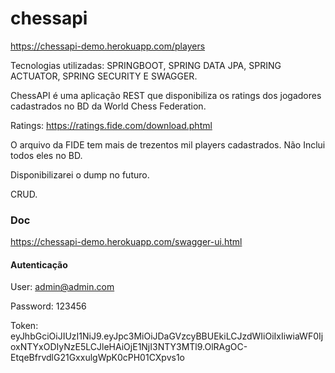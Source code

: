 # chessapi

https://chessapi-demo.herokuapp.com/players

Tecnologias utilizadas: SPRINGBOOT, SPRING DATA JPA, SPRING ACTUATOR, SPRING SECURITY E SWAGGER.

ChessAPI é uma aplicação REST que disponibiliza os ratings dos jogadores cadastrados no BD da World Chess Federation.

Ratings: https://ratings.fide.com/download.phtml

O arquivo da FIDE tem mais de trezentos mil players cadastrados. Não Inclui todos eles no BD.

Disponibilizarei o dump no futuro.

CRUD.


### Doc

https://chessapi-demo.herokuapp.com/swagger-ui.html

#### Autenticação

User: admin@admin.com

Password: 123456

Token: eyJhbGciOiJIUzI1NiJ9.eyJpc3MiOiJDaGVzcyBBUEkiLCJzdWIiOiIxIiwiaWF0IjoxNTYxODIyNzE5LCJleHAiOjE1NjI3NTY3MTl9.OlRAgOC-EtqeBfrvdlG21GxxulgWpK0cPH01CXpvs1o




